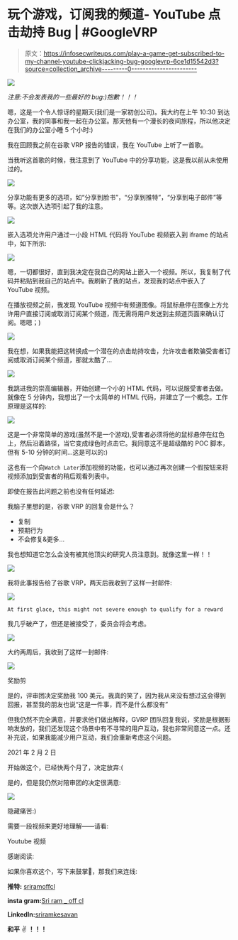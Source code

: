 # 玩个游戏，订阅我的频道- YouTube 点击劫持 Bug | #GoogleVRP

> 原文：<https://infosecwriteups.com/play-a-game-get-subscribed-to-my-channel-youtube-clickjacking-bug-googlevrp-6ce1d15542d3?source=collection_archive---------0----------------------->

![](img/90a196a8d3e3cb875b3bd49340323359.png)

*注意:不会发表我的一些最好的 bug:)抱歉！！！*

嗯，这是一个令人惊讶的星期天(我们是一家初创公司)。我大约在上午 10:30 到达办公室，我的同事和我一起在办公室。那天他有一个漫长的夜间旅程，所以他决定在我们的办公室小睡 5 个小时:)

我在回顾我之前在谷歌 VRP 报告的错误，我在 YouTube 上听了一首歌。

当我听这首歌的时候，我注意到了 YouTube 中的分享功能，这是我以前从未使用过的。

![](img/d737934b92bc8e6938db65be50fa8683.png)

分享功能有更多的选项，如“分享到脸书”，“分享到推特”，“分享到电子邮件”等等。这次嵌入选项引起了我的注意。

![](img/7e60c0995cf69569849b016d1aceb58f.png)

嵌入选项允许用户通过一小段 HTML 代码将 YouTube 视频嵌入到 iframe 的站点中，如下所示:

![](img/f6ec0f77410483eb548746711be94649.png)

嗯，一切都很好，直到我决定在我自己的网站上嵌入一个视频。所以，我复制了代码并粘贴到我自己的站点中。我刷新了我的站点，发现我的站点中嵌入了 YouTube 视频。

在播放视频之前，我发现 YouTube 视频中有频道图像。将鼠标悬停在图像上方允许用户直接订阅或取消订阅某个频道，而无需将用户发送到主频道页面来确认订阅。嗯嗯；)

![](img/3e2f21be87e613f5b78a4182e62d7292.png)

我在想，如果我能把这转换成一个潜在的点击劫持攻击，允许攻击者欺骗受害者订阅或取消订阅某个频道，那就太酷了…

![](img/b40a2940c736246a21a30d2c684dceca.png)

我跳进我的崇高编辑器，开始创建一个小的 HTML 代码，可以说服受害者去做。就像在 5 分钟内，我想出了一个太简单的 HTML 代码，并建立了一个概念。工作原理是这样的:

![](img/13b2d2615511a70fe3acc86084700d56.png)

这是一个非常简单的游戏(虽然不是一个游戏),受害者必须将他的鼠标悬停在红色上，然后沿着路径，当它变成绿色时点击它。我同意这不是超级酷的 POC 脚本，但有 5-10 分钟的时间…这是可以的:)

这也有一个向`Watch Later`添加视频的功能，也可以通过再次创建一个假按钮来将视频添加到受害者的稍后观看列表中。

即使在报告此问题之前也没有任何延迟:

我脑子里想的是，谷歌 VRP 的回复会是什么？

*   复制
*   预期行为
*   不会修复&更多…

我也想知道它怎么会没有被其他顶尖的研究人员注意到。就像这里一样！！

![](img/2fcb8e26a44e1188b7f3ac5001baa253.png)

我将此事报告给了谷歌 VRP，两天后我收到了这样一封邮件:

![](img/36a56da9abafef0a430a3e72da580ca1.png)

`At first glace, this might not severe enough to qualify for a reward`

我几乎破产了，但还是被接受了，委员会将会考虑。

![](img/9f3a1a1cbc91303f0128c4287f42eda0.png)

大约两周后，我收到了这样一封邮件:

![](img/5e665b9b69e2f6b74031e6ac73e65e24.png)

奖励剪

是的，评审团决定奖励我 100 美元。我真的笑了，因为我从来没有想过这会得到回报，甚至我的朋友也说“这是一件事，而不是什么都没有”

但我仍然不完全满意，并要求他们做出解释，GVRP 团队回复我说，奖励是根据影响发放的，我们还发现这个场景中有不寻常的用户互动，我也非常同意这一点。还补充说，如果我能减少用户互动，我们会重新考虑这个问题。

2021 年 2 月 2 日

开始做这个，已经快两个月了，决定放弃:(

是的，但是我仍然对陪审团的决定很满意:

![](img/9411889361fbe35f0013c616c1f31d08.png)

隐藏痛苦:)

需要一段视频来更好地理解——请看:

Youtube 视频

感谢阅读:

如果你喜欢这个，写下来鼓掌👏，那我们来连线:

**推特:** [sriramoffcl](https://twitter.com/sriramoffcl)

**insta gram:**[Sri ram _ off cl](https://www.instagram.com/sriram_offcl/)

**LinkedIn:**[sriramkesavan](https://www.linkedin.com/in/sriramkesavan/)

**和平** ✌️ **！！！**